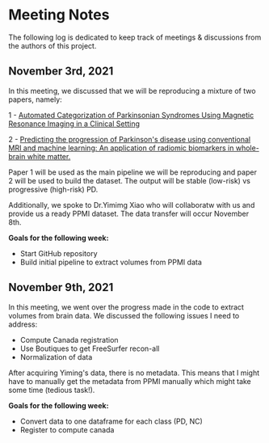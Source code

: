 # Meeting Notes
The following log is dedicated to keep track of meetings & discussions from the authors of this project.

## November 3rd, 2021
In this meeting, we discussed that we will be reproducing a mixture of two papers, namely:

1 - [Automated Categorization of Parkinsonian Syndromes Using Magnetic Resonance Imaging in a Clinical Setting](https://pubmed.ncbi.nlm.nih.gov/33137232/)

2 - [Predicting the progression of Parkinson's disease using conventional MRI and machine learning: An application of radiomic biomarkers in whole-brain white matter.](https://onlinelibrary.wiley.com/doi/abs/10.1002/mrm.28522)

Paper 1 will be used as the main pipeline we will be reproducing and paper 2 will be used to build the dataset. The output will be stable (low-risk) vs progressive (high-risk) PD. 

Additionally, we spoke to Dr.Yimimg Xiao who will collaboratw with us and provide us a ready PPMI dataset. The data transfer will occur November 8th.

**Goals for the following week:**
- Start GitHub repository
- Build initial pipeline to extract volumes from PPMI data

## November 9th, 2021
In this meeting, we went over the progress made in the code to extract volumes from brain data. We discussed the following issues I need to address:

- Compute Canada registration
- Use Boutiques to get FreeSurfer recon-all
- Normalization of data

After acquiring Yiming's data, there is no metadata. This means that I might have to manually get the metadata from PPMI manually which might take some time (tedious task!).

**Goals for the following week:**
- Convert data to one dataframe for each class (PD, NC)
- Register to compute canada